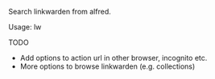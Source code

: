 Search linkwarden from alfred.

Usage: lw <query>

TODO
- Add options to action url in other browser, incognito etc.
- More options to browse linkwarden (e.g. collections)